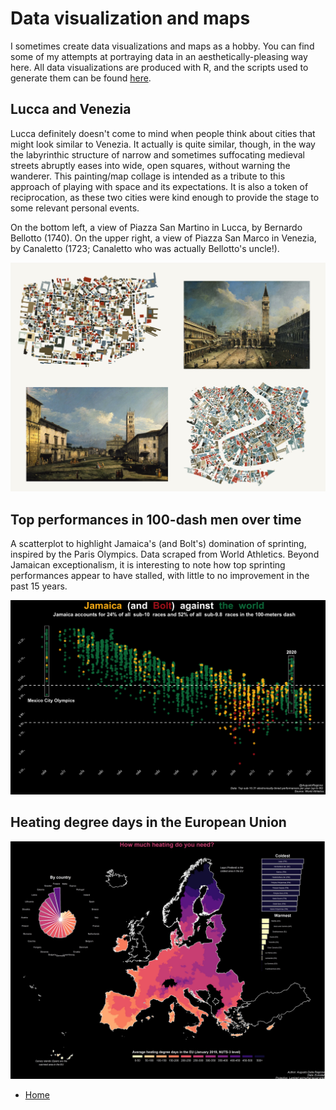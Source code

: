 # Data visualization and maps

I sometimes create data visualizations and maps as a hobby. You can find some of my attempts at portraying data in an aesthetically-pleasing way here. All data visualizations are produced with R, and the scripts used to generate them can be found [here](https://github.com/ADR1993/heterogony-of-ends).  

## Lucca and Venezia

Lucca definitely doesn't come to mind when people think about cities that might look similar to Venezia. It actually is quite similar, though, in the way the labyrinthic structure of narrow and sometimes suffocating medieval streets abruptly eases into wide, open squares, without warning the wanderer. This painting/map collage is intended as a tribute to this approach of playing with space and its expectations. It is also a token of reciprocation, as these two cities were kind enough to provide the stage to some relevant personal events. 

On the bottom left, a view of Piazza San Martino in Lucca, by Bernardo Bellotto (1740).
On the upper right, a view of Piazza San Marco in Venezia, by Canaletto (1723; Canaletto who was actually Bellotto's uncle!).

![Heating degree days](assets/lucca_venezia_plot.png)

## Top performances in 100-dash men over time

A scatterplot to highlight Jamaica's (and Bolt's) domination of sprinting, inspired by the Paris Olympics. Data scraped from World Athletics. Beyond Jamaican exceptionalism, it is interesting to note how top sprinting performances appear to have stalled, with little to no improvement in the past 15 years.

![100m performances](assets/100m_dash.png)

## Heating degree days in the European Union

![Heating degree days](assets/heating_map.jpg)

- [Home](README.md)
